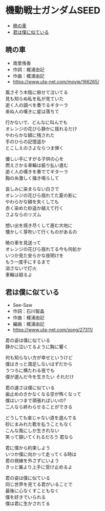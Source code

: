 
# 機動戦士ガンダムSEED <!-- omit in toc -->

- [暁の車](#暁の車)
- [君は僕に似ている](#君は僕に似ている)


## 暁の車

- 南里侑香
- 作詞：梶浦由記
- 作曲：梶浦由記
- https://www.uta-net.com/movie/166265/

風さそう木陰に俯せて泣いてる<br>
見も知らぬ私を私が見ていた<br>
逝く人の調べを奏でるギターラ<br>
来ぬ人の嘆きに星は落ちて<br>

行かないで、どんなに叫んでも<br>
オレンジの花びら静かに揺れるだけ<br>
やわらかな額に残された<br>
手のひらの記憶遥か<br>
とこしえのさよならつま弾く<br>

優しい手にすがる子供の心を<br>
燃えさかる車輪は振り払い進む<br>
逝く人の嘆きを奏でてギターラ<br>
胸の糸激しく掻き鳴らして<br>

哀しみに染まらない白さで<br>
オレンジの花びら揺れてた夏の影に<br>
やわらかな額を失くしても<br>
赤く染めた砂遥か越えて行く<br>
さよならのリズム<br>

想い出を焼き尽くして進む大地に<br>
懐かしく芽吹いて行くものがあるの<br>

暁の車を見送って<br>
オレンジの花びら揺れてる今も何処か<br>
いつか見た安らかな夜明けを<br>
もう一度手にするまで<br>
消さないで灯火<br>
車輪は廻るよ<br>


## 君は僕に似ている

- See-Saw
- 作詞：石川智晶
- 作曲：梶浦由記
- 編曲：梶浦由記
- https://www.uta-net.com/song/27311/

君の姿は僕に似ている<br>
静かに泣いてるように胸に響く<br>

何も知らない方が幸せというけど<br>
僕はきっと満足しないはずだから<br>
うつろに横たわる夜でも<br>
僕が選んだ今を生きたい それだけ<br>

君の速さは僕に似ている<br>
歯止めのきかなくなる空が怖くなって<br>
僕はいつまで頑張ればいいの?<br>
二人なら終わらせることができる<br>

どうしても楽じゃない道を選んでる<br>
砂にまみれた靴を払うこともなく<br>
こんな風にしか生きれない<br>
笑って頷いてくれるだろう 君なら<br>

君に僕から約束しよう<br>
いつか僕に向かって走ってくる時は<br>
君の視線を外さずにいよう<br>
きっと誰より上手に受け止めるよ<br>

君の姿は僕に似ている<br>
同じ世界を見てる君がいることで<br>
最後に心なくすこともなく<br>
僕を好きでいられる<br>
僕は君に生かされてる<br>
